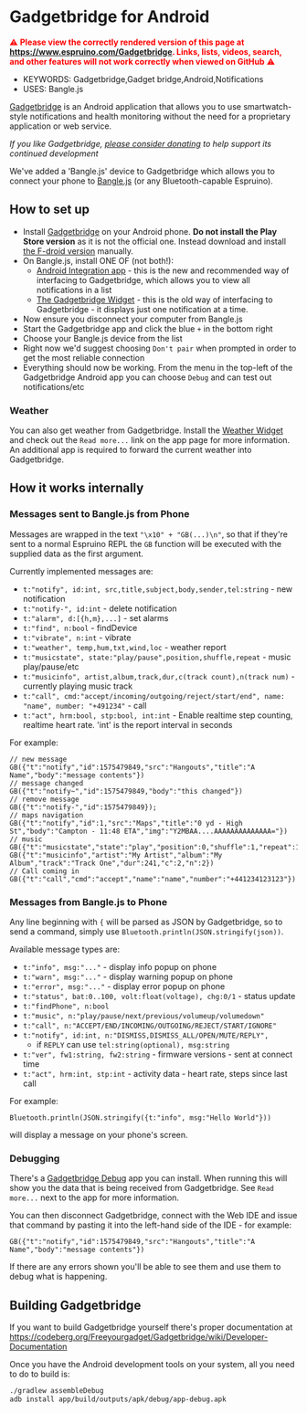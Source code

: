<!--- Copyright (c) 2019 Gordon Williams, Pur3 Ltd. See the file LICENSE for copying permission. -->
Gadgetbridge for Android
=========================

<span style="color:red">:warning: **Please view the correctly rendered version of this page at https://www.espruino.com/Gadgetbridge. Links, lists, videos, search, and other features will not work correctly when viewed on GitHub** :warning:</span>

* KEYWORDS: Gadgetbridge,Gadget bridge,Android,Notifications
* USES: Bangle.js

[Gadgetbridge](https://gadgetbridge.org/) is an Android application that allows you to use smartwatch-style notifications and health monitoring without the need for a proprietary application or web service.

*If you like Gadgetbridge, [please consider donating](https://liberapay.com/Gadgetbridge/donate)
to help support its continued development*

We've added a 'Bangle.js' device to Gadgetbridge which allows you to connect
your phone to [Bangle.js](/Bangle.js) (or any Bluetooth-capable Espruino).

How to set up
-------------

* Install [Gadgetbridge](https://f-droid.org/packages/nodomain.freeyourgadget.gadgetbridge/) on your Android phone. **Do not install the Play Store version** as it is not the official one. Instead download and install [the F-droid version](https://f-droid.org/packages/nodomain.freeyourgadget.gadgetbridge/) manually.
* On Bangle.js, install ONE OF (not both!):
  * [Android Integration app](https://banglejs.com/apps/#android) - this is the new and recommended way of interfacing to Gadgetbridge, which allows you to view all notifications in a list
  * [The Gadgetbridge Widget](https://banglejs.com/apps/#gbridge) - this is the old way of interfacing to Gadgetbridge - it displays just one notification at a time.
* Now ensure you disconnect your computer from Bangle.js
* Start the Gadgetbridge app and click the blue `+` in the bottom right
* Choose your Bangle.js device from the list
* Right now we'd suggest choosing `Don't pair` when prompted in order to get the most reliable connection
* Everything should now be working. From the menu in the top-left of the Gadgetbridge Android app you can choose `Debug` and can test out notifications/etc

### Weather

You can also get weather from Gadgetbridge. Install the [Weather Widget](https://banglejs.com/apps/#weather) and check out the `Read more...` link on the app page for more information. An additional app is required to forward the current weather into Gadgetbridge.

How it works internally
--------------------------

### Messages sent to Bangle.js from Phone

Messages are wrapped in the text `"\x10" + "GB(...)\n"`, so that if they're
sent to a normal Espruino REPL the `GB` function will be executed with the
supplied data as the first argument.

Currently implemented messages are:

* `t:"notify", id:int, src,title,subject,body,sender,tel:string`  - new notification
* `t:"notify-", id:int`  - delete notification
* `t:"alarm", d:[{h,m},...]`  - set alarms
* `t:"find", n:bool`  - findDevice
* `t:"vibrate", n:int`  - vibrate
* `t:"weather", temp,hum,txt,wind,loc`  - weather report
* `t:"musicstate", state:"play/pause",position,shuffle,repeat` - music play/pause/etc
* `t:"musicinfo", artist,album,track,dur,c(track count),n(track num)` - currently playing music track
* `t:"call", cmd:"accept/incoming/outgoing/reject/start/end", name: "name", number: "+491234"` - call
* `t:"act", hrm:bool, stp:bool, int:int`  - Enable realtime step counting, realtime heart rate. 'int' is the report interval in seconds

For example:

```
// new message
GB({"t":"notify","id":1575479849,"src":"Hangouts","title":"A Name","body":"message contents"})
// message changed
GB({"t":"notify~","id":1575479849,"body":"this changed"})
// remove message
GB({"t":"notify-","id":1575479849}); 
// maps navigation
GB({"t":"notify","id":1,"src":"Maps","title":"0 yd - High St","body":"Campton - 11:48 ETA","img":"Y2MBAA....AAAAAAAAAAAAAA="})
// music
GB({"t":"musicstate","state":"play","position":0,"shuffle":1,"repeat":1})
GB({"t":"musicinfo","artist":"My Artist","album":"My Album","track":"Track One","dur":241,"c":2,"n":2})
// Call coming in 
GB({"t":"call","cmd":"accept","name":"name","number":"+441234123123"})
```

### Messages from Bangle.js to Phone

Any line beginning with `{` will be parsed as JSON by Gadgetbridge, so to
send a command, simply use `Bluetooth.println(JSON.stringify(json))`.

Available message types are:

* `t:"info", msg:"..."` - display info popup on phone
* `t:"warn", msg:"..."` - display warning popup on phone
* `t:"error", msg:"..."` - display error popup on phone
* `t:"status", bat:0..100, volt:float(voltage), chg:0/1` - status update
* `t:"findPhone", n:bool`
* `t:"music", n:"play/pause/next/previous/volumeup/volumedown"`
* `t:"call", n:"ACCEPT/END/INCOMING/OUTGOING/REJECT/START/IGNORE"`
* `t:"notify", id:int, n:"DISMISS,DISMISS_ALL/OPEN/MUTE/REPLY", `
  * if `REPLY` can use `tel:string(optional), msg:string`
* `t:"ver", fw1:string, fw2:string` - firmware versions - sent at connect time
* `t:"act", hrm:int, stp:int` - activity data - heart rate, steps since last call

For example:

```
Bluetooth.println(JSON.stringify({t:"info", msg:"Hello World"}))
```

will display a message on your phone's screen.

### Debugging

There's a [Gadgetbridge Debug](https://banglejs.com/apps/#gbdebug) app you can install. When running this
will show you the data that is being received from Gadgetbridge. See `Read more...` next to the app for
more information.

You can then disconnect Gadgetbridge, connect with the Web IDE and issue that command by pasting it 
into the left-hand side of the IDE - for example:

```
GB({"t":"notify","id":1575479849,"src":"Hangouts","title":"A Name","body":"message contents"})
```

If there are any errors shown you'll be able to see them and use them to debug what is happening.


Building Gadgetbridge
------------------------

If you want to build Gadgetbridge yourself there's proper documentation at https://codeberg.org/Freeyourgadget/Gadgetbridge/wiki/Developer-Documentation

Once you have the Android development tools on your system, all you need to do to build is:

```Bash
./gradlew assembleDebug
adb install app/build/outputs/apk/debug/app-debug.apk
```
